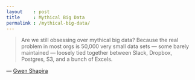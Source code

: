 ```yaml
---
layout    : post
title     : Mythical Big Data
permalink : /mythical-big-data/
---
```


> Are we still obsessing over mythical big data? Because the real problem in most orgs is 50,000 very small data sets &mdash; some barely maintained &mdash; loosely tied together between Slack, Dropbox, Postgres, S3, and a bunch of Excels.

&mdash; [Gwen Shapira](https://twitter.com/gwenshap/status/1227090981008265216)